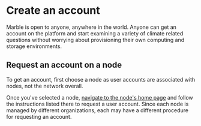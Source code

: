 # Create an account


Marble is open to anyone, anywhere in the world. Anyone can get an account on the platform and start examining a variety
of climate related questions without worrying about provisioning their own computing and storage environments.

## Request an account on a node

To get an account, first choose a node as user accounts are associated with nodes, not the network overall. 

Once you've selected a node, [navigate to the node's home page](explore-the-network.md#explore-the-nodes) and follow the
instructions listed there to request a user account. Since each node is managed by different organizations, each may 
have a different procedure for requesting an account.

<!-- TODO: fill in information below once https://github.com/DACCS-Climate/Marble-node-registry/issues/31 has been
     resolved and the relevant information has been shown on marbleclimate.com

### Look up a node's registration status

-->

<!-- TODO: fill in information below once https://github.com/Ouranosinc/Magpie/pull/589 is merged 

## Link your account to other nodes in the network

-->
